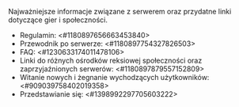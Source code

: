 Najważniejsze informacje związane z serwerem oraz przydatne linki dotyczące gier i społeczności.
- Regulamin: <#1180897656663453840>
- Przewodnik po serwerze: <#1180897754327826503>
- FAQ: <#1230633174011478106>
- Linki do różnych ośrodków reksiowej społeczności oraz zaprzyjaźnionych serwerów: <#1180897879557152809>
- Witanie nowych i żegnanie wychodzących użytkowników: <#909039758402019358>
- Przedstawianie się: <#1398992297705603222>
